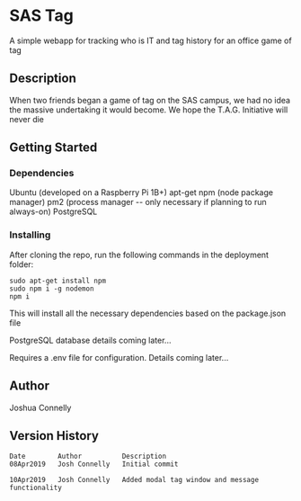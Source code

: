 # SAS Tag 

A simple webapp for tracking who is IT and tag history for an office game of tag

## Description

When two friends began a game of tag on the SAS campus, we had no idea the massive undertaking it would become. We hope the T.A.G. Initiative will never die

## Getting Started

### Dependencies

Ubuntu (developed on a Raspberry Pi 1B+)
apt-get
npm (node package manager)
pm2 (process manager -- only necessary if planning to run always-on)
PostgreSQL

### Installing

After cloning the repo, run the following commands in the deployment folder:
```
sudo apt-get install npm
sudo npm i -g nodemon
npm i
```

This will install all the necessary dependencies based on the package.json file

PostgreSQL database details coming later...

Requires a .env file for configuration. Details coming later...

## Author
Joshua Connelly

## Version History
```
Date        Author          Description
08Apr2019   Josh Connelly   Initial commit

10Apr2019   Josh Connelly   Added modal tag window and message functionality
```
